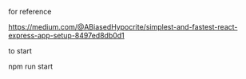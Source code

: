 for reference

https://medium.com/@ABiasedHypocrite/simplest-and-fastest-react-express-app-setup-8497ed8db0d1

to start

npm run start